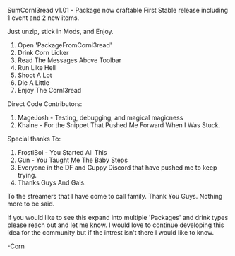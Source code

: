 SumCornl3read v1.01 - Package now craftable
First Stable release including 1 event and 2 new items. 

Just unzip, stick in Mods, and Enjoy.

 1) Open 'PackageFromCornl3read'
 2) Drink Corn Licker
 3) Read The Messages Above Toolbar
 4) Run Like Hell
 5) Shoot A Lot
 6) Die A Little
 7) Enjoy The Cornl3read

Direct Code Contributors:
1) MageJosh - Testing, debugging, and magical magicness
2) Khaine - For the Snippet That Pushed Me Forward When I Was Stuck.

Special thanks To:
1) FrostiBoi - You Started All This  
2) Gun - You Taught Me The Baby Steps 
3) Everyone in the DF and Guppy Discord that have pushed me to keep trying. 
4) Thanks Guys And Gals. 

To the streamers that I have come to call family. 
Thank You Guys. Nothing more to be said. 

If you would like to see this expand into multiple 'Packages' and drink types please reach out and let me know. 
I would love to continue developing this idea for the community but if the intrest isn't there I would like to know. 

-Corn
